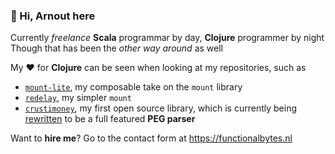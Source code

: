### 👋 Hi, **Arnout** here

Currently _freelance_ **Scala** programmar by day, **Clojure** programmer by night  
Though that has been the _other way around_ as well

My ❤️ for **Clojure** can be seen when looking at my repositories, such as

- [`mount-lite`](https://github.com/aroemers/mount-lite), my composable take on the `mount` library
- [`redelay`](https://github.com/aroemers/redelay), my simpler `mount`
- [`crustimoney`](https://github.com/aroemers/crustimoney), my first open source library, which is currently being [rewritten](https://github.com/aroemers/crustimoney/tree/v2) to be a full featured **PEG parser**

Want to **hire me**? Go to the contact form at https://functionalbytes.nl

<!---
aroemers/aroemers is a ✨ special ✨ repository because its `README.md` (this file) appears on your GitHub profile.
You can click the Preview link to take a look at your changes.
--->
